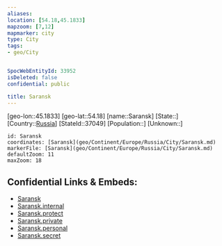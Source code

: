 ```yaml
---
aliases: 
location: [54.18,45.1833]
mapzoom: [7,12] 
mapmarker: city 
type: City
tags:
- geo/City


SpocWebEntityId: 33952
isDeleted: false
confidential: public

title: Saransk
---
```

[geo-lon::45.1833]
[geo-lat::54.18]
[name::Saransk]
[State::]
[Country::[Russia](geo/Continent/Europe/Russia.md)]
[StateId::37049]
[Population::]
[Unknown::]


```leaflet
id: Saransk
coordinates: [Saransk](geo/Continent/Europe/Russia/City/Saransk.md)
markerFile: [Saransk](geo/Continent/Europe/Russia/City/Saransk.md)
defaultZoom: 11 
maxZoom: 18
```


## Confidential Links & Embeds: 
- [Saransk](../../../../../../_public/geo/Continent/Europe/Russia/City/Saransk.md) 
- [Saransk.internal](../../../../../../_internal/geo/Continent/Europe/Russia/City/Saransk.internal.md) 
- [Saransk.protect](../../../../../../_protect/geo/Continent/Europe/Russia/City/Saransk.protect.md) 
- [Saransk.private](../../../../../../_private/geo/Continent/Europe/Russia/City/Saransk.private.md) 
- [Saransk.personal](../../../../../../_personal/geo/Continent/Europe/Russia/City/Saransk.personal.md) 
- [Saransk.secret](../../../../../../_secret/geo/Continent/Europe/Russia/City/Saransk.secret.md) 
